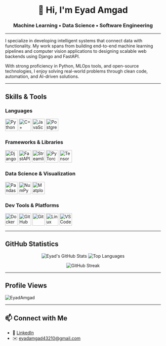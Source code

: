 <p align="center">
  <h1 align="center">👋 Hi, I'm Eyad Amgad</h1>
  <h3 align="center"><strong>Machine Learning</strong> • <strong>Data Science</strong> • <strong>Software Engineering</strong></h3>
</p>

---

I specialize in developing intelligent systems that connect data with functionality. My work spans from building end-to-end machine learning pipelines and computer vision applications to designing scalable web backends using Django and FastAPI.

With strong proficiency in Python, MLOps tools, and open-source technologies, I enjoy solving real-world problems through clean code, automation, and AI-driven solutions.

---

##  Skills & Tools

### Languages
<p>
  <img src="https://cdn.jsdelivr.net/gh/devicons/devicon/icons/python/python-original.svg" width="40" title="Python"/>
  <img src="https://cdn.jsdelivr.net/gh/devicons/devicon/icons/cplusplus/cplusplus-original.svg" width="40" title="C++"/>
  <img src="https://cdn.jsdelivr.net/gh/devicons/devicon/icons/javascript/javascript-original.svg" width="40" title="JavaScript"/>
  <img src="https://cdn.jsdelivr.net/gh/devicons/devicon/icons/postgresql/postgresql-original.svg" width="40" title="PostgreSQL"/>
</p>

### Frameworks & Libraries
<p>
  <img src="https://cdn.jsdelivr.net/gh/devicons/devicon/icons/django/django-plain.svg" width="40" title="Django"/>
  <img src="https://cdn.jsdelivr.net/gh/devicons/devicon/icons/fastapi/fastapi-original.svg" width="40" title="FastAPI"/>
  <img src="https://cdn.jsdelivr.net/gh/devicons/devicon/icons/streamlit/streamlit-original.svg" width="40" title="Streamlit"/>
  <img src="https://cdn.jsdelivr.net/gh/devicons/devicon/icons/pytorch/pytorch-original.svg" width="40" title="PyTorch"/>
  <img src="https://cdn.jsdelivr.net/gh/devicons/devicon/icons/tensorflow/tensorflow-original.svg" width="40" title="TensorFlow"/>
</p>

### Data Science & Visualization
<p>
  <img src="https://cdn.jsdelivr.net/gh/devicons/devicon/icons/pandas/pandas-original.svg" width="40" title="Pandas"/>
  <img src="https://cdn.jsdelivr.net/gh/devicons/devicon/icons/numpy/numpy-original.svg" width="40" title="NumPy"/>
  <img src="https://cdn.jsdelivr.net/gh/devicons/devicon/icons/matplotlib/matplotlib-original.svg" width="40" title="Matplotlib"/>
</p>

### Dev Tools & Platforms
<p>
  <img src="https://cdn.jsdelivr.net/gh/devicons/devicon/icons/docker/docker-original.svg" width="40" title="Docker Desktop"/>
  <img src="https://cdn.jsdelivr.net/gh/devicons/devicon/icons/github/github-original.svg" width="40" title="GitHub"/>
  <img src="https://cdn.jsdelivr.net/gh/devicons/devicon/icons/git/git-original.svg" width="40" title="Git"/>
  <img src="https://cdn.jsdelivr.net/gh/devicons/devicon/icons/linux/linux-original.svg" width="40" title="Linux"/>
  <img src="https://cdn.jsdelivr.net/gh/devicons/devicon/icons/vscode/vscode-original.svg" width="40" title="VS Code"/>
</p>

---

## GitHub Statistics

<p align="center">
  <img src="https://github-readme-stats.vercel.app/api?username=EyadAmgad&show_icons=true&theme=radical" alt="Eyad's GitHub Stats"/>
  <img src="https://github-readme-stats.vercel.app/api/top-langs/?username=EyadAmgad&layout=compact&theme=radical" alt="Top Languages"/>
</p>

<p align="center">
  <img src="https://github-readme-streak-stats.herokuapp.com?user=EyadAmgad&theme=radical&date_format=M%20j%5B%2C%20Y%5D" alt="GitHub Streak"/>
</p>

---

##  Profile Views

<p align="left">
  <img src="https://komarev.com/ghpvc/?username=EyadAmgad&style=flat-square&color=blue" alt="EyadAmgad"/>
</p>

---

## 📫 Connect with Me

- 💼 [LinkedIn](https://www.linkedin.com/in/eyad-amgad-529858251/)
- ✉️ eyadamgad43210@gmail.com
